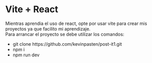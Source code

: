 <h1>Vite + React</h1>
<p>Mientras aprendia el uso de react, opte por usar vite para crear mis proyectos ya que facilito mi aprendizaje.<br>
Para arrancar el proyecto se debe utilizar los comandos:<br>
<ul>
    <li>git clone https://github.com/kevinpasten/post-it1.git</li>
    <li>npm i</li>
    <li>npm run dev</li>
</ul>
</p>
